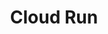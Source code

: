 ---
title: Cloud Run
description: Master serverless deployments using Google Cloud Run with hands-on guides.
---